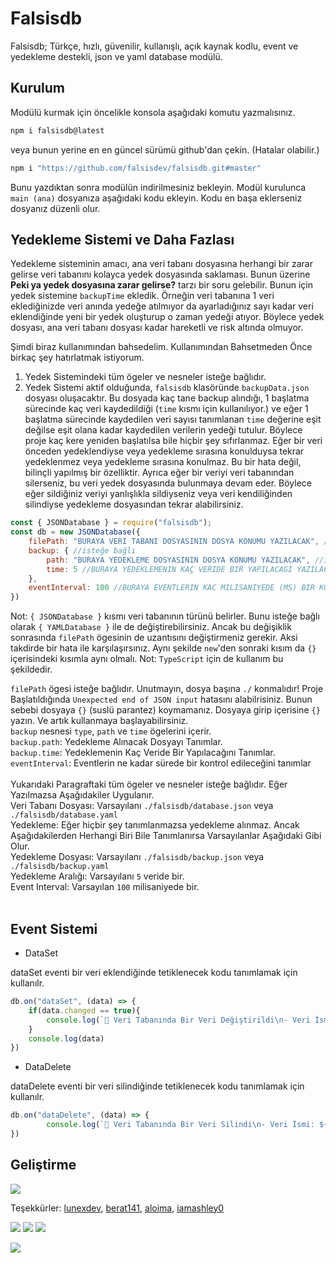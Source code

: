 # Falsisdb

Falsisdb; Türkçe, hızlı, güvenilir, kullanışlı, açık kaynak kodlu, event ve yedekleme destekli, json ve yaml database modülü.

## Kurulum

Modülü kurmak için öncelikle konsola aşağıdaki komutu yazmalısınız.

```bash
npm i falsisdb@latest
```

veya bunun yerine en en güncel sürümü github'dan çekin. (Hatalar olabilir.)

```bash
npm i "https://github.com/falsisdev/falsisdb.git#master"
```

Bunu yazdıktan sonra modülün indirilmesiniz bekleyin. Modül kurulunca `main (ana)` dosyanıza aşağıdaki kodu ekleyin. Kodu en başa eklerseniz dosyanız düzenli olur.

## Yedekleme Sistemi ve Daha Fazlası 

Yedekleme sisteminin amacı, ana veri tabanı dosyasına herhangi bir zarar gelirse veri tabanını kolayca yedek dosyasında saklaması. Bunun üzerine **Peki ya yedek dosyasına zarar gelirse?** tarzı bir soru gelebilir. Bunun için yedek sistemine `backupTime` ekledik. Örneğin veri tabanına 1 veri eklediğinizde veri anında yedeğe atılmıyor da ayarladığınız sayı kadar veri eklendiğinde yeni bir yedek oluşturup o zaman yedeği atıyor. Böylece yedek dosyası, ana veri tabanı dosyası kadar hareketli ve risk altında olmuyor.

Şimdi biraz kullanımından bahsedelim. Kullanımından Bahsetmeden Önce birkaç şey hatırlatmak istiyorum.
1. Yedek Sistemindeki tüm ögeler ve nesneler isteğe bağlıdır.
2. Yedek Sistemi aktif olduğunda, `falsisdb` klasöründe `backupData.json` dosyası oluşacaktır. Bu dosyada kaç tane backup alındığı, 1 başlatma sürecinde kaç veri kaydedildiği (`time` kısmı için kullanılıyor.) ve eğer 1 başlatma sürecinde kaydedilen veri sayısı tanımlanan `time` değerine eşit değilse eşit olana kadar kaydedilen verilerin yedeği tutulur. Böylece proje kaç kere yeniden başlatılsa bile hiçbir şey sıfırlanmaz. Eğer bir veri önceden yedeklendiyse veya yedekleme sırasına konulduysa tekrar yedeklenmez veya yedekleme sırasına konulmaz. Bu bir hata değil, bilinçli yapılmış bir özelliktir. Ayrıca eğer bir veriyi veri tabanından silerseniz, bu veri yedek dosyasında bulunmaya devam eder. Böylece eğer sildiğiniz veriyi yanlışlıkla sildiyseniz veya veri kendiliğinden silindiyse yedekleme dosyasından tekrar alabilirsiniz.<br>

```js
const { JSONDatabase } = require("falsisdb");
const db = new JSONDatabase({
    filePath: "BURAYA VERI TABANI DOSYASININ DOSYA KONUMU YAZILACAK", //isteğe bağlı
    backup: { //isteğe bağlı
        path: "BURAYA YEDEKLEME DOSYASININ DOSYA KONUMU YAZILACAK", //isteğe bağlı
        time: 5 //BURAYA YEDEKLEMENIN KAÇ VERIDE BIR YAPILACAGI YAZILACAK VARSAYILAN = 5 //isteğe bağlı
    },
    eventInterval: 100 //BURAYA EVENTLERIN KAC MILISANIYEDE (MS) BIR KONTROL EDİLECEĞİ YAZILACAK VARSAYILAN = 100ms //isteğe bağlı
})
```

Not: `{ JSONDatabase }` kısmı veri tabanının türünü belirler. Bunu isteğe bağlı olarak `{ YAMLDatabase }` ile de değiştirebilirsiniz. Ancak bu değişiklik sonrasında `filePath` ögesinin de uzantısını değiştirmeniz gerekir. Aksi takdirde bir hata ile karşılaşırsınız. Aynı şekilde `new`'den sonraki kısım da  `{}` içerisindeki kısımla aynı olmalı.
Not: `TypeScript` için de kullanım bu şekildedir.

`filePath` ögesi isteğe bağlıdır. Unutmayın, dosya başına `./` konmalıdır! Proje Başlatıldığında `Unexpected end of JSON input` hatasını alabilrisiniz. Bunun sebebi dosyaya `{}` \(suslü parantez\) koymamanız. Dosyaya girip içerisine `{}` yazın. Ve artık kullanmaya başlayabilirsiniz.<br>
`backup` nesnesi `type`, `path` ve `time` ögelerini içerir.<br>
`backup.path`: Yedekleme Alınacak Dosyayı Tanımlar.<br>
`backup.time`: Yedeklemenin Kaç Veride Bir Yapılacağını Tanımlar.<br>
`eventInterval`: Eventlerin ne kadar sürede bir kontrol edileceğini tanımlar<br><br>
Yukarıdaki Paragraftaki tüm ögeler ve nesneler isteğe bağlıdır. Eğer Yazılmazsa Aşağıdakiler Uygulanır.<br>
Veri Tabanı Dosyası: Varsayılanı `./falsisdb/database.json` veya `./falsisdb/database.yaml`<br>
Yedekleme: Eğer hiçbir şey tanımlanmazsa yedekleme alınmaz. Ancak Aşağıdakilerden Herhangi Biri Bile Tanımlanırsa Varsayılanlar Aşağıdaki Gibi Olur. <br>
Yedekleme Dosyası: Varsayılanı `./falsisdb/backup.json` veya `./falsisdb/backup.yaml`<br>
Yedekleme Aralığı: Varsayılanı `5` veride bir.<br>
Event Interval: Varsayılan `100` milisaniyede bir.<br><br>

## Event Sistemi

- DataSet

dataSet eventi bir veri eklendiğinde tetiklenecek kodu tanımlamak için kullanılr.

```js
db.on("dataSet", (data) => {
    if(data.changed == true){
        console.log(`📝 Veri Tabanında Bir Veri Değiştirildi\n- Veri İsmi: ${data.key}\n- Eski Değeri: ${data.oldValue}\n- Yeni Değeri: ${data.value}`) 
    }
    console.log(data)
})
```

- DataDelete

dataDelete eventi bir veri silindiğinde tetiklenecek kodu tanımlamak için kullanılr.

```js
db.on("dataDelete", (data) => {
        console.log(`📝 Veri Tabanında Bir Veri Silindi\n- Veri İsmi: ${data.key}\n- Eski Değeri: ${data.value}`)
})
```

## Geliştirme

<img src="https://cdn.discordapp.com/attachments/775822548519616562/989824612697264178/falsisdb_0DE118C.png">

Teşekkürler: [lunexdev](https://github.com/lunexdev), [berat141](https://github.com/berat141), [aloima](https://github.com/aloima), [iamashley0](https://github.com/iamashley0)

![](https://img.shields.io/github/v/release/falsisdev/falsisdb?style=for-the-badge) ![](https://img.shields.io/github/stars/falsisdev/falsisdb?style=for-the-badge) ![](https://img.shields.io/github/forks/falsisdev/falsisdb?style=for-the-badge)

![](https://github-readme-stats.vercel.app/api/pin/?username=falsisdev&repo=falsisdb&cache_seconds=86400&theme=react)
